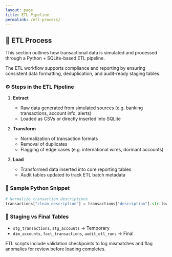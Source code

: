 ```yaml
---
layout: page
title: ETL Pipeline
permalink: /etl-process/
---
```


## 🔄 ETL Process

This section outlines how transactional data is simulated and processed through a Python + SQLite-based ETL pipeline.

The ETL workflow supports compliance and reporting by ensuring consistent data formatting, deduplication, and audit-ready staging tables.

### ⚙️ Steps in the ETL Pipeline

1. **Extract**

   * Raw data generated from simulated sources (e.g. banking transactions, account info, alerts)
   * Loaded as CSVs or directly inserted into SQLite

2. **Transform**

   * Normalization of transaction formats
   * Removal of duplicates
   * Flagging of edge cases (e.g. international wires, dormant accounts)

3. **Load**

   * Transformed data inserted into core reporting tables
   * Audit tables updated to track ETL batch metadata

### 🧪 Sample Python Snippet

```python
# Normalize transaction descriptions
transactions["clean_description"] = transactions["description"].str.lower().str.replace(r"[^a-z0-9 ]", "")
```

### 🧱 Staging vs Final Tables

* `stg_transactions`, `stg_accounts` → Temporary
* `dim_accounts`, `fact_transactions`, `audit_etl_runs` → Final

ETL scripts include validation checkpoints to log mismatches and flag anomalies for review before loading completes.
